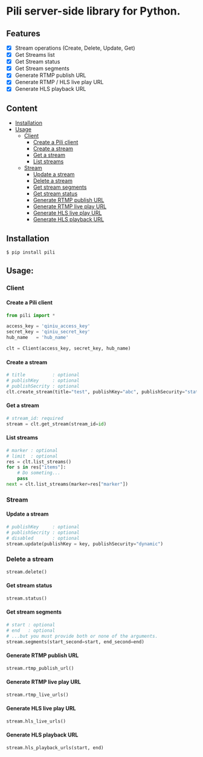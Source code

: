 # Pili server-side library for Python.

## Features

- [x] Stream operations (Create, Delete, Update, Get)
- [x] Get Streams list
- [x] Get Stream status
- [x] Get Stream segments
- [x] Generate RTMP publish URL
- [x] Generate RTMP / HLS live play URL
- [x] Generate HLS playback URL

## Content

- [Installation](#installation)
- [Usage](#usage)
    - [Client](#client)
        - [Create a Pili client](#create-a-pili-client)
        - [Create a stream](#create-a-stream)
        - [Get a stream](#get-a-stream)
        - [List streams](#list-streams)
    - [Stream](#stream)
        - [Update a stream](#update-a-stream)
        - [Delete a stream](#delete-a-stream)
        - [Get stream segments](#get-stream-segments)
        - [Get stream status](#get-stream-status)
        - [Generate RTMP publish URL](#generate-rtmp-publish-url)
        - [Generate RTMP live play URL](#generate-rtmp-live-play-url)
        - [Generate HLS live play URL](#generate-hls-live-play-url)
        - [Generate HLS playback URL](#generate-hls-playback-url)

## Installation

```
$ pip install pili
```

## Usage:

### Client

#### Create a Pili client

```python
from pili import *

access_key = 'qiniu_access_key' 
secret_key = 'qiniu_secret_key'
hub_name   = 'hub_name'

clt = Client(access_key, secret_key, hub_name)
```

#### Create a stream

```python
# title          : optional
# publishKey     : optional
# publishSecrity : optional
clt.create_stream(title="test", publishKey="abc", publishSecurity="static")
```

#### Get a stream

```python
# stream_id: required
stream = clt.get_stream(stream_id=id)
```

#### List streams
```python
# marker : optional
# limit  : optional
res = clt.list_streams()
for s in res["items"]:
    # Do someting...
    pass
next = clt.list_streams(marker=res["marker"])
```

### Stream

#### Update a stream
```python
# publishKey     : optional
# publishSecrity : optional
# disabled       : optional
stream.update(publishKey = key, publishSecurity="dynamic")
```

### Delete a stream
```python
stream.delete()
```

#### Get stream status
```python
stream.status()
```

#### Get stream segments
```python
# start : optional
# end   : optional
# ...but you must provide both or none of the arguments.
stream.segments(start_second=start, end_second=end)
```

#### Generate RTMP publish URL
```python
stream.rtmp_publish_url()
```

#### Generate RTMP live play URL
```python
stream.rtmp_live_urls()
```

#### Generate HLS live play URL
```python
stream.hls_live_urls()
```
    
#### Generate HLS playback URL

```python
stream.hls_playback_urls(start, end)
```

